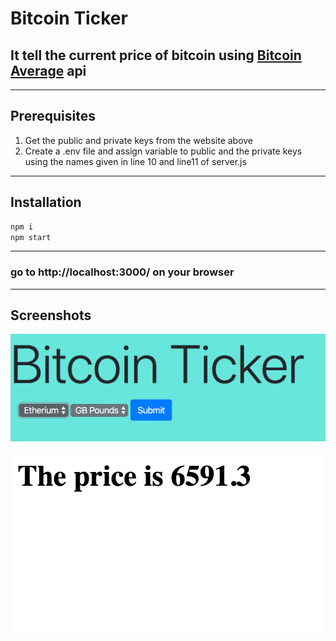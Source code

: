 # Bitcoin Ticker 
## It tell the current price of  bitcoin using [Bitcoin Average](https://bitcoinaverage.com/) api
---
## Prerequisites
1. Get the public and private keys from the website above 
2. Create a .env file and assign variable to public and the private keys using the names given in line 10 and line11 of server.js

---
## Installation 
```bash
npm i 
npm start
```
---
### go to http://localhost:3000/ on your browser 
---
## Screenshots
![FirstScreenshot](screenshots/Screenshot1.png)

![Second](screenshots/Screenshot2.png)
